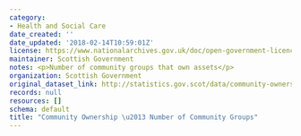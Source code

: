 ```yaml
---
category:
- Health and Social Care
date_created: ''
date_updated: '2018-02-14T10:59:01Z'
license: https://www.nationalarchives.gov.uk/doc/open-government-licence/version/3/
maintainer: Scottish Government
notes: <p>Number of community groups that own assets</p>
organization: Scottish Government
original_dataset_link: http://statistics.gov.scot/data/community-ownership-number-of-community-groups
records: null
resources: []
schema: default
title: "Community Ownership \u2013 Number of Community Groups"
---
```

